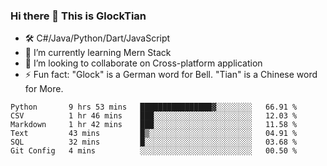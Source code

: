 ### Hi there 👋 This is GlockTian

- 🛠️ C#/Java/Python/Dart/JavaScript
- 🌱 I’m currently learning Mern Stack
- 👯 I’m looking to collaborate on Cross-platform application
- ⚡ Fun fact: "Glock" is a German word for Bell. "Tian" is a Chinese word for More.


<!--START_SECTION:waka-->

```text
Python       9 hrs 53 mins   ████████████████▓░░░░░░░░   66.91 %
CSV          1 hr 46 mins    ███░░░░░░░░░░░░░░░░░░░░░░   12.03 %
Markdown     1 hr 42 mins    ███░░░░░░░░░░░░░░░░░░░░░░   11.58 %
Text         43 mins         █▒░░░░░░░░░░░░░░░░░░░░░░░   04.91 %
SQL          32 mins         █░░░░░░░░░░░░░░░░░░░░░░░░   03.68 %
Git Config   4 mins          ░░░░░░░░░░░░░░░░░░░░░░░░░   00.50 %
```

<!--END_SECTION:waka-->

<!--
**GlockTian/GlockTian** is a ✨ _special_ ✨ repository because its `README.md` (this file) appears on your GitHub profile.

Here are some ideas to get you started:

- 🔭 I’m currently working on ...
- 🌱 I’m currently learning ...
- 👯 I’m looking to collaborate on ...
- 🤔 I’m looking for help with ...
- 💬 Ask me about ...
- 📫 How to reach me: ...
- 😄 Pronouns: ...
- ⚡ Fun fact: ...
-->

